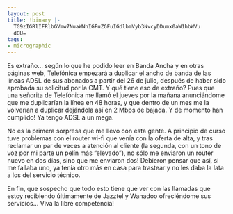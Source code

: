 ```yaml
---
layout: post
title: !binary |-
  TG9zIGRlIFRlbGVmw7NuaWNhIGFuZGFuIGdlbmVyb3NvcyDDumx0aW1hbWVu
  dGU=
tags:
- micrographic
---
```

Es extraño… según lo que he podido leer en Banda Ancha y en otras páginas web, Telefónica empezará a duplicar el ancho de banda de las líneas ADSL de sus abonados a partir del 26 de julio, después de haber sido aprobada su solicitud por la CMT. Y qué tiene eso de extraño? Pues que una señorita de Telefónica me llamó el jueves por la mañana anunciándome que me duplicarían la línea en 48 horas, y que dentro de un mes me la volverían a duplicar dejándola así en 2 Mbps de bajada. Y de momento han cumplido! Ya tengo ADSL a un mega.

No es la primera sorpresa que me llevo con esta gente. A principio de curso tuve problemas con el router wi-fi que venía con la oferta de alta, y tras reclamar un par de veces a atención al cliente (la segunda, con un tono de voz por mi parte un pelín más “elevado”), no sólo me enviaron un router nuevo en dos días, sino que me enviaron dos! Debieron pensar que así, si me fallaba uno, ya tenía otro más en casa para trastear y no les daba la lata a los del servicio técnico.

En fin, que sospecho que todo esto tiene que ver con las llamadas que estoy recibiendo últimamente de Jazztel y Wanadoo ofreciéndome sus servicios… Viva la libre competencia!
